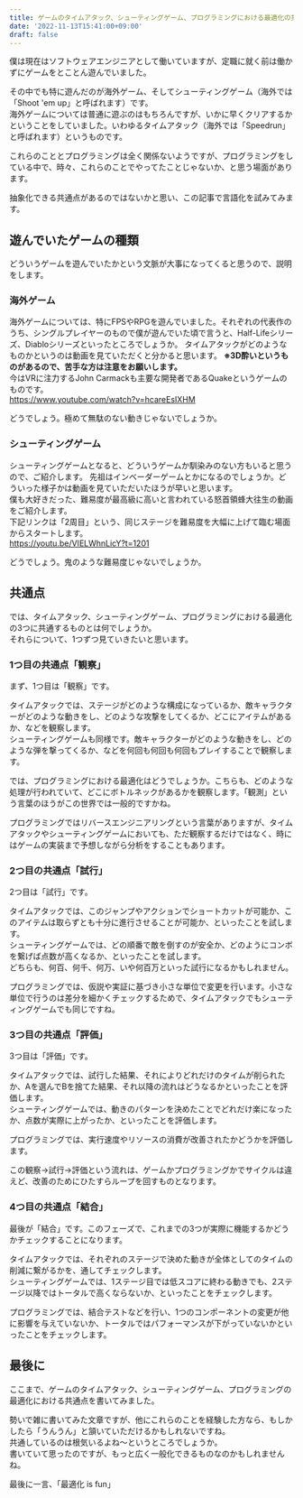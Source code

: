 ```yaml
---
title: ゲームのタイムアタック、シューティングゲーム、プログラミングにおける最適化の共通点
date: '2022-11-13T15:41:00+09:00'
draft: false
---
```


僕は現在はソフトウェアエンジニアとして働いていますが、定職に就く前は働かずにゲームをとことん遊んでいました。  

その中でも特に遊んだのが海外ゲーム、そしてシューティングゲーム（海外では「Shoot 'em up」と呼ばれます）です。  
海外ゲームについては普通に遊ぶのはもちろんですが、いかに早くクリアするかということをしていました。いわゆるタイムアタック（海外では「Speedrun」と呼ばれます）というものです。

これらのこととプログラミングは全く関係ないようですが、プログラミングをしている中で、時々、これらのことでやってたことじゃないか、と思う場面があります。

抽象化できる共通点があるのではないかと思い、この記事で言語化を試みてみます。

## 遊んでいたゲームの種類

どういうゲームを遊んでいたかという文脈が大事になってくると思うので、説明をします。

### 海外ゲーム

海外ゲームについては、特にFPSやRPGを遊んでいました。それぞれの代表作のうち、シングルプレイヤーのもので僕が遊んでいた頃で言うと、Half-Lifeシリーズ、Diabloシリーズといったところでしょうか。
タイムアタックがどのようなものかというのは動画を見ていただくと分かると思います。 **※3D酔いというものがあるので、苦手な方は注意をお願いします。**  
今はVRに注力するJohn Carmackも主要な開発者であるQuakeというゲームのものです。  
https://www.youtube.com/watch?v=hcareEsIXHM

どうでしょう。極めて無駄のない動きじゃないでしょうか。

### シューティングゲーム

シューティングゲームとなると、どういうゲームか馴染みのない方もいると思うので、ご紹介します。
先祖はインベーダーゲームとかになるのでしょうか。どういった様子かは動画を見ていただいたほうが早いと思います。  
僕も大好きだった、難易度が最高級に高いと言われている怒首領蜂大往生の動画をご紹介します。  
下記リンクは「2周目」という、同じステージを難易度を大幅に上げて臨む場面からスタートします。  
https://youtu.be/VIELWhnLicY?t=1201

どうでしょう。鬼のような難易度じゃないでしょうか。

## 共通点

では、タイムアタック、シューティングゲーム、プログラミングにおける最適化の3つに共通するものとは何でしょうか。  
それらについて、1つずつ見ていきたいと思います。

### 1つ目の共通点「観察」

まず、1つ目は「観察」です。  

タイムアタックでは、ステージがどのような構成になっているか、敵キャラクターがどのような動きをし、どのような攻撃をしてくるか、どこにアイテムがあるか、などを観察します。  
シューティングゲームも同様です。敵キャラクターがどのような動きをし、どのような弾を撃ってくるか、などを何回も何回も何回もプレイすることで観察します。

では、プログラミングにおける最適化はどうでしょうか。こちらも、どのような処理が行われていて、どこにボトルネックがあるかを観察します。「観測」という言葉のほうがこの世界では一般的ですかね。

プログラミングではリバースエンジニアリングという言葉がありますが、タイムアタックやシューティングゲームにおいても、ただ観察するだけではなく、時にはゲームの実装まで予想しながら分析をすることもあります。

### 2つ目の共通点「試行」

2つ目は「試行」です。

タイムアタックでは、このジャンプやアクションでショートカットが可能か、このアイテムは取らずとも十分に進行させることが可能か、といったことを試します。  
シューティングゲームでは、どの順番で敵を倒すのが安全か、どのようにコンボを繋げば点数が高くなるか、といったことを試します。  
どちらも、何百、何千、何万、いや何百万といった試行になるかもしれません。

プログラミングでは、仮説や実証に基づき小さな単位で変更を行います。小さな単位で行うのは差分を細かくチェックするためで、タイムアタックでもシューティングゲームでも同じですね。

### 3つ目の共通点「評価」

3つ目は「評価」です。

タイムアタックでは、試行した結果、それによりどれだけのタイムが削られたか、Aを選んでBを捨てた結果、それ以降の流れはどうなるかといったことを評価します。  
シューティングゲームでは、動きのパターンを決めたことでどれだけ楽になったか、点数が実際に上がったか、といったことを評価します。  

プログラミングでは、実行速度やリソースの消費が改善されたかどうかを評価します。

この観察→試行→評価という流れは、ゲームかプログラミングかでサイクルは違えど、改善のためにひたすらループを回すものとなります。

### 4つ目の共通点「結合」

最後が「結合」です。このフェーズで、これまでの3つが実際に機能するかどうかチェックすることになります。

タイムアタックでは、それぞれのステージで決めた動きが全体としてのタイムの削減に繋がるかを、通してチェックします。  
シューティングゲームでは、1ステージ目では低スコアに終わる動きでも、2ステージ以降ではトータルで高くならないか、といったことをチェックします。

プログラミングでは、結合テストなどを行い、1つのコンポーネントの変更が他に影響を与えていないか、トータルではパフォーマンスが下がっていないかといったことをチェックします。

## 最後に

ここまで、ゲームのタイムアタック、シューティングゲーム、プログラミングの最適化における共通点を書いてみました。  

勢いで雑に書いてみた文章ですが、他にこれらのことを経験した方なら、もしかしたら「うんうん」と頷いていただけるかもしれないですね。  
共通しているのは根気いるよね〜というところでしょうか。  
書いていて思ったのですが、もっと広く一般化できるものなのかもしれませんね。

最後に一言、「最適化 is fun」
